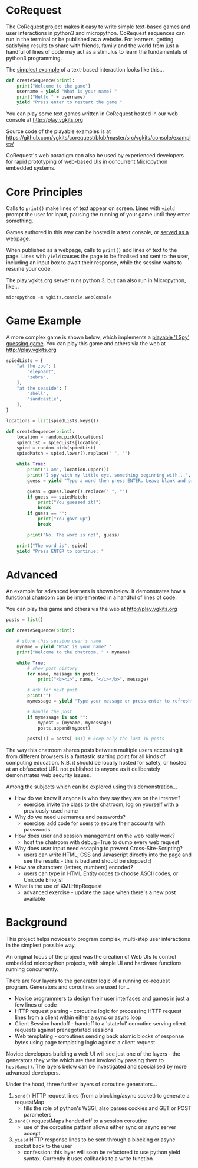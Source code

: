 # CoRequest

The CoRequest project makes it easy to write simple text-based games and user interactions in python3 and micropython. 
CoRequest sequences can run in the terminal or be published as a website. For learners, getting 
satisfying results to share with friends, family and the world from just a handful of 
lines of code may act as a stimulus to learn the fundamentals of python3 programming.

The [simplest example](https://github.com/vgkits/corequest/blob/master/src/vgkits/console/examples/helloworld.py) of a 
text-based interaction looks like this...

```py
def createSequence(print):
    print("Welcome to the game")
    username = yield "What is your name? "
    print("Hello " + username)
    yield "Press enter to restart the game "
```

You can play some text games written in CoRequest hosted in our web console at http://play.vgkits.org 

Source code of the playable examples is at https://github.com/vgkits/corequest/blob/master/src/vgkits/console/examples/

CoRequest's web paradigm can also be used by experienced developers for rapid prototyping of web-based UIs in concurrent Micropython embedded systems.

# Core Principles 

Calls to `print()` make lines of text appear on screen. 
Lines with `yield` prompt the user for input, pausing the running of your game until they enter something.

Games authored in this way can be hosted in a text console, or [served as a webpage](https://github.com/vgkits/corequest/blob/master/src/vgkits/console/examples/helloweb.py).

When published as a webpage, calls to `print()` add lines of text to the page. 
Lines with `yield` causes the page to be finalised and sent to the user, including an input box to await their response, while the session waits to resume your code.

The play.vgkits.org server runs python 3, but can also run in Micropython, like...

```
micropython -m vgkits.console.webConsole
```

# Game Example

A more complex game is shown below, which implements a [playable 'I Spy' guessing game](https://github.com/vgkits/corequest/blob/master/src/vgkits/console/examples/ispy.py). You can play this game and others via the web at http://play.vgkits.org


```py
spiedLists = {
    "at the zoo": [
        "elephant",
        "zebra",
    ],
    "at the seaside": [
        "shell",
        "sandcastle",
    ],
}

locations = list(spiedLists.keys())

def createSequence(print):
    location = random.pick(locations)
    spiedList = spiedLists[location]
    spied = random.pick(spiedList)
    spiedMatch = spied.lower().replace(" ", "")

    while True:
        print("I am", location.upper())
        print("I spy with my little eye, something beginning with...", spied[0].upper())
        guess = yield "Type a word then press ENTER. Leave blank and press ENTER to give up"

        guess = guess.lower().replace(" ", "")
        if guess == spiedMatch:
            print("You guessed it!")
            break
        if guess == "":
            print("You gave up")
            break

        print("No. The word is not", guess)

    print("The word is", spied)
    yield "Press ENTER to continue: "
```

# Advanced

An example for advanced learners is shown below. It demonstrates how a [functional chatroom](https://github.com/vgkits/corequest/blob/master/src/vgkits/console/examples/chat.py) can be implemented in a handful of lines of code. 

You can play this game and others via the web at http://play.vgkits.org 

```py
posts = list()

def createSequence(print):

    # store this session user's name
    myname = yield "What is your name? "
    print("Welcome to the chatroom, " + myname)

    while True:
        # show post history
        for name, message in posts:
            print("<b><i>", name, "</i></b>", message)

        # ask for next post
        print("")
        mymessage = yield "Type your message or press enter to refresh"

        # handle the post
        if mymessage is not "":
            mypost = (myname, mymessage)
            posts.append(mypost)

        posts[:] = posts[-10:] # keep only the last 10 posts
```

The way this chatroom shares posts between multiple users accessing it from different browsers is a fantastic starting point for all kinds of computing education. N.B. it should be locally hosted for safety, or hosted at an obfuscated URL not published to anyone as it deliberately demonstrates web security issues. 

Among the subjects which can be explored using this demonstration...
* How do we know if anyone is who they say they are on the internet?
    - exercise: invite the class to the chatroom, log on yourself with a previously-used name
* Why do we need usernames and passwords?
    - exercise: add code for users to secure their accounts with passwords
* How does user and session management on the web really work? 
    - host the chatroom with debug=True to dump every web request
* Why does user input need escaping to prevent Cross-Site-Scripting?
    - users can write HTML, CSS and Javascript directly into the page and see the results - this is bad and should be stopped :)
* How are characters (letters, numbers) encoded?
    - users can type in HTML Entity codes to choose ASCII codes, or Unicode Emojis! 
* What is the use of XMLHttpRequest
    - advanced exercise - update the page when there's a new post available

# Background 

This project helps novices to program complex, multi-step user interactions
in the simplest possible way. 

An original focus of the project was the creation of Web UIs to control 
embedded micropython projects, with simple UI and hardware functions running 
concurrently.

There are four layers to the generator logic of a running co-request program. Generators and coroutines are used for...

* Novice programmers to design their user interfaces and games in just a few lines of code
* HTTP request parsing - coroutine logic for processing HTTP request lines from a client within either a sync or async loop 
* Client Session handoff - handoff to a 'stateful' coroutine serving client requests against prenegotiated sessions
* Web templating - coroutines sending back atomic blocks of response bytes using page templating logic against a client request

Novice developers building a web UI will see just one of the layers - the generators they write
which are then invoked by passing them to `hostGame()`. The layers below can be investigated and 
specialised by more advanced developers. 

Under the hood, three further layers of coroutine generators...
1. `send()` HTTP request lines (from a blocking/async socket) to generate a requestMap
    - fills the role of python's WSGI, also parses cookies and GET or POST parameters
2. `send()` requestMaps handed off to a session coroutine
    - use of the coroutine pattern allows either sync or async server accept
3. `yield` HTTP response lines to be sent through a blocking or async socket back to the user 
    - confession: this layer will soon be refactored to use python yield syntax. Currently it uses callbacks to a write function